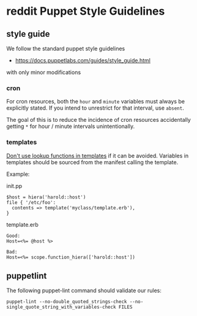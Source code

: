 # reddit Puppet Style Guidelines

## style guide

We follow the standard puppet style guidelines

* <https://docs.puppetlabs.com/guides/style_guide.html>

with only minor modifications

### cron

For cron resources, both the `hour` and `minute` variables must always be
explicitly stated.  If you intend to unrestrict for that interval, use
`absent`.

The goal of this is to reduce the incidence of cron resources accidentally
getting `*` for hour / minute intervals unintentionally.

### templates

[Don't use lookup functions in templates](https://puppet.com/docs/hiera/3.3/puppet.html#dont-use-the-lookup-functions-from-templates)
if it can be avoided. Variables in templates should be sourced from the
manifest calling the template.

Example:

init.pp
```puppet
$host = hiera('harold::host')
file { '/etc/foo':
  contents => template('myclass/template.erb'),
}
```

template.erb
```erb
Good:
Host=<%= @host %>

Bad:
Host=<%= scope.function_hiera(['harold::host'])
```


## puppetlint

The following puppet-lint command should validate our rules:

    puppet-lint --no-double_quoted_strings-check --no-single_quote_string_with_variables-check FILES

